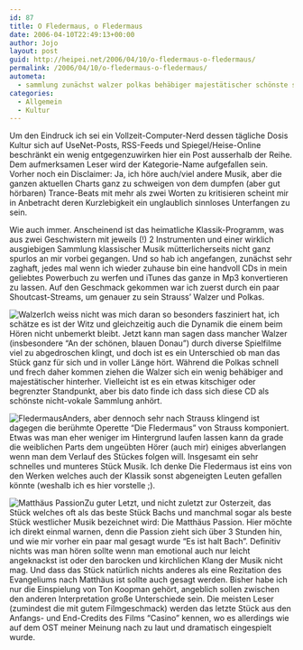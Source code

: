```yaml
---
id: 87
title: O Fledermaus, o Fledermaus
date: 2006-04-10T22:49:13+00:00
author: Jojo
layout: post
guid: http://heipei.net/2006/04/10/o-fledermaus-o-fledermaus/
permalink: /2006/04/10/o-fledermaus-o-fledermaus/
autometa:
  - sammlung zunächst walzer polkas behäbiger majestätischer schönste strauss
categories:
  - Allgemein
  - Kultur
---
```

Um den Eindruck ich sei ein Vollzeit-Computer-Nerd dessen tägliche Dosis Kultur sich auf UseNet-Posts, RSS-Feeds und Spiegel/Heise-Online beschränkt ein wenig entgegenzuwirken hier ein Post ausserhalb der Reihe. Dem aufmerksamen Leser wird der Kategorie-Name aufgefallen sein. Vorher noch ein Disclaimer: Ja, ich höre auch/viel andere Musik, aber die ganzen aktuellen Charts ganz zu schweigen von dem dumpfen (aber gut hörbaren) Trance-Beats mit mehr als zwei Worten zu kritisieren scheint mir in Anbetracht deren Kurzlebigkeit ein unglaublich sinnloses Unterfangen zu sein.
  
Wie auch immer. Anscheinend ist das heimatliche Klassik-Programm, was aus zwei Geschwistern mit jeweils (!) 2 Instrumenten und einer wirklich ausgiebigen Sammlung klassischer Musik mütterlicherseits nicht ganz spurlos an mir vorbei gegangen. Und so hab ich angefangen, zunächst sehr zaghaft, jedes mal wenn ich wieder zuhause bin eine handvoll CDs in mein geliebtes Powerbuch zu werfen und iTunes das ganze in Mp3 konvertieren zu lassen. Auf den Geschmack gekommen war ich zuerst durch ein paar Shoutcast-Streams, um genauer zu sein Strauss&#8217; Walzer und Polkas.<!--more-->


  
<img data-echo="/weblog/walzer.jpg" alt="Walzer" class="alignleft" />Ich weiss nicht was mich daran so besonders fasziniert hat, ich schätze es ist der Witz und gleichzeitig auch die Dynamik die einem beim Hören nicht unbemerkt bleibt. Jetzt kann man sagen dass mancher Walzer (insbesondere &#8220;An der schönen, blauen Donau&#8221;) durch diverse Spielfilme viel zu abgedroschen klingt, und doch ist es ein Unterschied ob man das Stück ganz für sich und in voller Länge hört. Während die Polkas schnell und frech daher kommen ziehen die Walzer sich ein wenig behäbiger and majestätischer hinterher. Vielleicht ist es ein etwas kitschiger oder begrenzter Standpunkt, aber bis dato finde ich dass sich diese CD als schönste nicht-vokale Sammlung anhört.
  
<img data-echo="/weblog/fledermaus.jpg" alt="Fledermaus" class="alignleft" />Anders, aber dennoch sehr nach Strauss klingend ist dagegen die berühmte Operette &#8220;Die Fledermaus&#8221; von Strauss komponiert. Etwas was man eher weniger im Hintergrund laufen lassen kann da grade die weiblichen Parts dem ungeübten Hörer (auch mir) einiges abverlangen wenn man dem Verlauf des Stückes folgen will. Insgesamt ein sehr schnelles und munteres Stück Musik. Ich denke Die Fledermaus ist eins von den Werken welches auch der Klassik sonst abgeneigten Leuten gefallen könnte (weshalb ich es hier vorstelle ;).
  
<img data-echo="/weblog/matthaus-passion.jpg" alt="Matthäus Passion" class="alignleft" />Zu guter Letzt, und nicht zuletzt zur Osterzeit, das Stück welches oft als das beste Stück Bachs und manchmal sogar als beste Stück westlicher Musik bezeichnet wird: Die Matthäus Passion. Hier möchte ich direkt einmal warnen, denn die Passion zieht sich über 3 Stunden hin, und wie mir vorher ein paar mal gesagt wurde &#8220;Es ist halt Bach&#8221;. Definitiv nichts was man hören sollte wenn man emotional auch nur leicht angeknackst ist oder den barocken und kirchlichen Klang der Musik nicht mag. Und dass das Stück natürlich nichts anderes als eine Rezitation des Evangeliums nach Matthäus ist sollte auch gesagt werden. Bisher habe ich nur die Einspielung von Ton Koopman gehört, angeblich sollen zwischen den anderen Interpretation große Unterschiede sein. Die meisten Leser (zumindest die mit gutem Filmgeschmack) werden das letzte Stück aus den Anfangs- und End-Credits des Films &#8220;Casino&#8221; kennen, wo es allerdings wie auf dem OST meiner Meinung nach zu laut und dramatisch eingespielt wurde.
